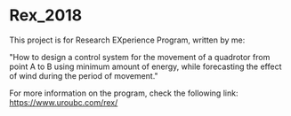 # Rex_2018
This project is for Research EXperience Program, written by me:

"How to design a control system for the movement of a quadrotor from point A to B using minimum amount of energy, while forecasting the effect of wind during the period of movement."

For more information on the program, check the following link:
https://www.uroubc.com/rex/
